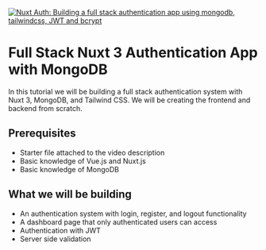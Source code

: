 [![Nuxt Auth: Building a full stack authentication app using mongodb, tailwindcss, JWT and bcrypt](https://i.ibb.co/HrvzQ1m/nuxt-auth-tutorial-1.jpg)](https://www.youtube.com/watch?v=-rBBVhhH5yQ)

# Full Stack Nuxt 3 Authentication App with MongoDB

In this tutorial we will be building a full stack authentication system with Nuxt 3, MongoDB, and Tailwind CSS.
We will be creating the frontend and backend from scratch.

## Prerequisites

- Starter file attached to the video description
- Basic knowledge of Vue.js and Nuxt.js
- Basic knowledge of MongoDB

## What we will be building

- An authentication system with login, register, and logout functionality
- A dashboard page that only authenticated users can access
- Authentication with JWT
- Server side validation
